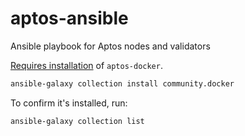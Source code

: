# aptos-ansible
Ansible playbook for Aptos nodes and validators

[Requires installation](https://docs.ansible.com/ansible/latest/collections/community/docker/docker_container_module.html#ansible-collections-community-docker-docker-container-module) of `aptos-docker`. 

```bash
ansible-galaxy collection install community.docker
```

To confirm it's installed, run:
```
ansible-galaxy collection list
```